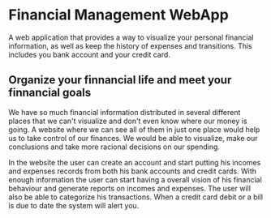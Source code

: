 # Financial Management WebApp
A web application that provides a way to visualize your personal financial information, as well as keep the history of expenses and transitions. This includes you bank account and your credit card.

## Organize your finnancial life and meet your finnancial goals
We have so much financial information distributed in several different places that we can't visualize and don't even know where our money is going. A website where we can see all of them in just one place would help us to take control of our finances. We would be able to visualize, make our conclusions and take more racional decisions on our spending.

In the website the user can create an account and start putting his incomes and expenses records from both his bank accounts and credit cards. With enough information the user can start having a overall vision of his financial behaviour and generate reports on incomes and expenses. The user will also be able to categorize his transactions. When a credit card debit or a bill is due to date the system will alert you.